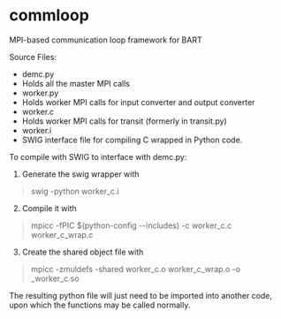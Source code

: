 commloop
========

MPI-based communication loop framework for BART

Source Files:
- demc.py
 - Holds all the master MPI calls
- worker.py
 - Holds worker MPI calls for input converter and output converter
- worker.c
 - Holds worker MPI calls for transit (formerly in transit.py)
- worker.i
 - SWIG interface file for compiling C wrapped in Python code.

To compile with SWIG to interface with demc.py:

1. Generate the swig wrapper with

  > swig -python worker_c.i

2. Compile it with

  > mpicc -fPIC $(python-config --includes) -c worker_c.c worker_c_wrap.c

3. Create the shared object file with

  > mpicc -zmuldefs -shared worker_c.o worker_c_wrap.o -o _worker_c.so

The resulting python file will just need to be imported into another code, upon which the functions may be called normally.
